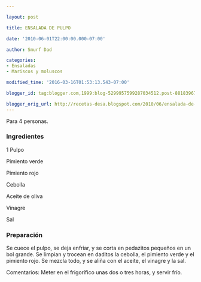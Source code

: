 ```yaml
---

layout: post

title: ENSALADA DE PULPO

date: '2010-06-01T22:00:00.000-07:00'

author: Smurf Dad

categories:
- Ensaladas
- Mariscos y moluscos

modified_time: '2016-03-16T01:53:13.543-07:00'

blogger_id: tag:blogger.com,1999:blog-5299957599287034512.post-8818396732275324281

blogger_orig_url: http://recetas-desa.blogspot.com/2010/06/ensalada-de-pulpo.html
---
```


Para 4 personas.

<h3>Ingredientes</h3>

1 Pulpo

Pimiento verde

Pimiento rojo

Cebolla

Aceite de oliva

Vinagre

Sal

<h3>Preparación</h3>

Se cuece el pulpo, se deja enfriar, y se corta en pedazitos pequeños en un bol grande. Se limpian y trocean en daditos la cebolla, el pimiento verde y el pimiento rojo. Se mezcla todo, y se aliña con el aceite, el vinagre y la sal.

Comentarios: Meter en el frigorífico unas dos o tres horas, y servir frío.

